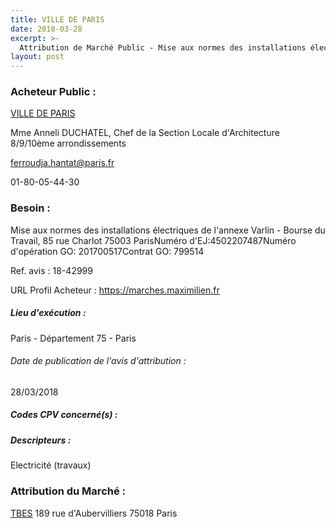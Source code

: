 ```yaml
---
title: VILLE DE PARIS
date: 2018-03-28
excerpt: >-
  Attribution de Marché Public - Mise aux normes des installations électriques de l'annexe Varlin - Bourse du Travail, 85 rue Charlot 75003 ParisNuméro d'EJ:4502207487Numéro d'opération GO: 201700517Contrat GO: 799
layout: post
---
```


### Acheteur Public : 
<a href="/acheteur-33/siren-217500016"> VILLE DE PARIS</a><br/>

Mme Anneli DUCHATEL, Chef de la Section Locale d'Architecture 8/9/10ème arrondissements

ferroudja.hantat@paris.fr

01-80-05-44-30

### Besoin :

Mise aux normes des installations électriques de l'annexe Varlin - Bourse du Travail, 85 rue Charlot 75003 ParisNuméro d'EJ:4502207487Numéro d'opération GO: 201700517Contrat GO: 799514

Ref. avis : 18-42999

URL Profil Acheteur : https://marches.maximilien.fr

##### Lieu d'exécution :

Paris - Département 75 - Paris

###### Date de publication de l'avis d'attribution : 
28/03/2018

##### Codes CPV concerné(s) :

##### Descripteurs :
Electricité (travaux) <br/>

### Attribution du Marché :
<a href="/entreprise-258/siren-394366215"> TBES</a>    189 rue d'Aubervilliers 75018 Paris <br/>
